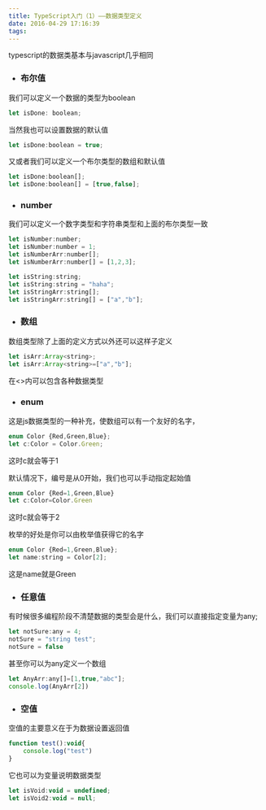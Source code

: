 ```yaml
---
title: TypeScript入门（1）——数据类型定义
date: 2016-04-29 17:16:39
tags:
---
```


typescript的数据类基本与javascript几乎相同

* ### 布尔值

我们可以定义一个数据的类型为boolean

``` javascript
let isDone: boolean;
```
当然我也可以设置数据的默认值

``` javascript
let isDone:boolean = true;
```
又或者我们可以定义一个布尔类型的数组和默认值
``` javascript
let isDone:boolean[];
let isDone:boolean[] = [true,false];
```

* ### number
我们可以定义一个数字类型和字符串类型和上面的布尔类型一致

``` javascript
let isNumber:number;
let isNumber:number = 1;
let isNumberArr:number[];
let isNumberArr:number[] = [1,2,3];
```

``` javascript
let isString:string;
let isString:string = "haha";
let isStringArr:string[];
let isStringArr:string[] = ["a","b"];
```

* ### 数组
数组类型除了上面的定义方式以外还可以这样子定义

``` javascript
let isArr:Array<string>;
let isArr:Array<string>=["a","b"];
```
在<>内可以包含各种数据类型

* ### enum
这是js数据类型的一种补充，使数组可以有一个友好的名字，

``` javascript
enum Color {Red,Green,Blue};
let c:Color = Color.Green;
```
这时c就会等于1

默认情况下，编号是从0开始，我们也可以手动指定起始值
``` javascript
enum Color {Red=1,Green,Blue}
let c:Color=Color.Green
```
这时c就会等于2

枚举的好处是你可以由枚举值获得它的名字
``` javascript
enum Color {Red=1,Green,Blue};
let name:string = Color[2];
```
这是name就是Green
* ### 任意值
有时候很多编程阶段不清楚数据的类型会是什么，我们可以直接指定变量为any;

``` javascript
let notSure:any = 4;
notSure = "string test";
notSure = false
```
甚至你可以为any定义一个数组
``` javascript
let AnyArr:any[]=[1,true,"abc"];
console.log(AnyArr[2])
```
* ### 空值
空值的主要意义在于为数据设置返回值

``` javascript
function test():void{
    console.log("test")
}
```
它也可以为变量说明数据类型
``` javascript
let isVoid:void = undefined;
let isVoid2:void = null;
```